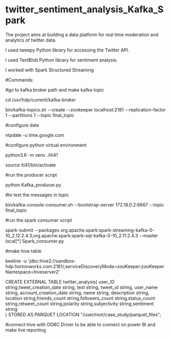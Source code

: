 # twitter_sentiment_analysis_Kafka_Spark
The project aims at building a data platform for real time moderation and analytics of twitter data.

I used tweepy Python library for accessing the Twitter API.

I used TextBlob Python library for sentiment analysis.

I worked with Spark Structured Streaming

#Commands:

#go to kafka broker path and make kafka topic

cd /usr/hdp/current/kafka-broker

bin/kafka-topics.sh --create --zookeeper localhost:2181 --replication-factor 1 --partitions 1 --topic final_topic

#configure date

ntpdate -u time.google.com

#configure python virtual environment

python3.6 -m venv ./iti41

source iti41/bin/activate

#run the producer script

python Kafka_producer.py

#to test the messages in topic 

bin/kafka-console-consumer.sh --bootstrap-server 172.18.0.2:6667 --topic final_topic

#run the spark consumer script

spark-submit --packages  org.apache.spark:spark-streaming-kafka-0-10_2.12:2.4.3,org.apache.spark:spark-sql-kafka-0-10_2.11:2.4.3 --master local[*] Spark_consumer.py

#make hive table 

beeline -u 'jdbc:hive2://sandbox-hdp.hortonworks.com:2181/;serviceDiscoveryMode=zooKeeper;zooKeeperNamespace=hiveserver2'

CREATE EXTERNAL TABLE twitter_analysis(
user_ID string,tweet_creation_date string, text string, tweet_id string, user_name string,
account_creation_date string, name string, description string, location string,friends_count string,followers_count string,status_count string,retweet_count string,polarity string,subjectivity string,sentiment string                  
)
STORED AS PARQUET
LOCATION "/user/root/case_study/parquet_files";

#connect hive with ODBC Driver to be able to connect on power BI and make live reporting 
